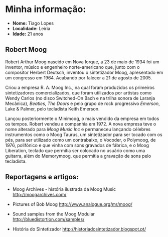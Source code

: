 # Minha informação:

* **Nome:** Tiago Lopes
* **Localidade:** Leiria
* **Idade:** 21 anos


## Robert Moog 

Robert Arthur Moog nascido em Nova Iorque, a 23 de maio de 1934 foi um inventor, músico e engenheiro norte-americano que, junto com o compositor Herbert Deutsch, inventou o sintetizador Moog, apresentado em um congresso em 1964. 
Acabando por falecer a 21 de agosto de 2005.

Criou a empresa R. A. Moog Inc., na qual foram produzidos os primeiros sintetizadores comercializados, que foram utilizados por artistas como Wendy Carlos (no disco Switched-On Bach e na trilha sonora de Laranja Mecânica), _Beatles_, _The Doors_ e pelo grupo de rock progressivo _Emerson_, Lake & Palmer, pelo tecladista Keith Emerson.

Lançou posteriormente o Minimoog, o mais vendido da empresa em todos os tempos. 
Robert vendeu a companhia em 1972. A nova empresa teve o nome alterado para _Moog_ _Music_ _Inc_ e permaneceu lançando célebres instrumentos como o Moog Taurus, um sintetizador para ser tocado com os pés, para ser utilizado como um contrabaixo, o Vocoder, o Polymoog, de 1976, polifônico e que vinha com sons gravados de fábrica, e o Moog Liberation, teclado que permitia ser colocado no usuário como uma guitarra, além do Memorymoog, que permitia a gravação de sons pelo tecladista.


## Reportagens e artigos:
* Moog Archives - história ilustrada da Moog Music 
http://moogarchives.com/

* Pictures of Bob Moog 
http://www.analogue.org/mr/moog/

* Sound samples from the Moog Modular
http://bluedistortion.com/samples/

* História do Sintetizador
http://historiadosintetizador.blogspot.pt/